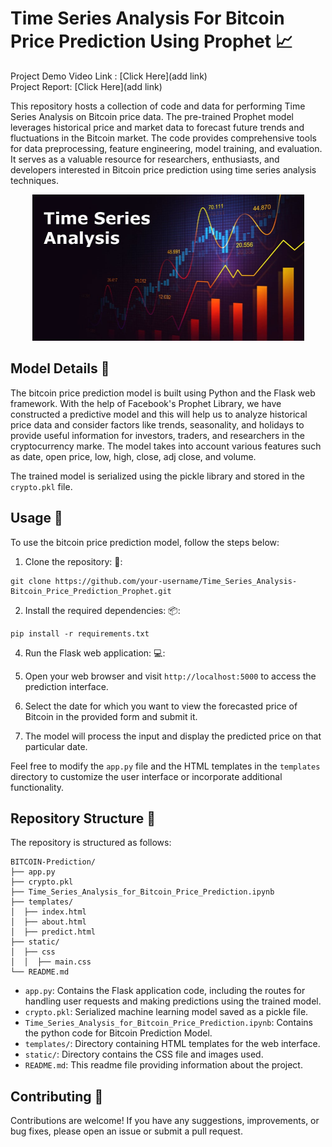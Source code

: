 # Time Series Analysis For Bitcoin Price Prediction Using Prophet 📈

Project Demo Video Link : [Click Here](add link)<br>
Project Report:  [Click Here](add link)

This repository hosts a collection of code and data for performing Time Series Analysis on Bitcoin price data. The pre-trained Prophet model leverages historical price and market data to forecast future trends and fluctuations in the Bitcoin market. The code provides comprehensive tools for data preprocessing, feature engineering, model training, and evaluation. It serves as a valuable resource for researchers, enthusiasts, and developers interested in Bitcoin price prediction using time series analysis techniques.

<p align="center"><img src="header.jpg" height="234px" width="435px"></p>

## Model Details 🔎

The bitcoin price prediction model is built using Python and the Flask web framework. With the help of Facebook's Prophet Library, we have constructed a predictive model and this will help us to analyze historical price data and consider factors like trends, seasonality, and holidays to provide useful information for investors, traders, and researchers in the cryptocurrency marke. The model takes into account various features such as date, open price, low, high, close, adj close, and volume.

The trained model is serialized using the pickle library and stored in the `crypto.pkl` file.

## Usage :rocket:

To use the bitcoin price prediction model, follow the steps below:

1. Clone the repository:  :open_file_folder::
```
git clone https://github.com/your-username/Time_Series_Analysis-Bitcoin_Price_Prediction_Prophet.git
```
2. Install the required dependencies: :package::
```
pip install -r requirements.txt
```
4. Run the Flask web application: :computer::

5. Open your web browser and visit `http://localhost:5000` to access the prediction interface.

6. Select the date for which you want to view the forecasted price of Bitcoin in the provided form and submit it.

7. The model will process the input and display the predicted price on that particular date.

Feel free to modify the `app.py` file and the HTML templates in the `templates` directory to customize the user interface or incorporate additional functionality.

## Repository Structure :file_folder:

The repository is structured as follows:
```
BITCOIN-Prediction/
├── app.py
├── crypto.pkl
├── Time_Series_Analysis_for_Bitcoin_Price_Prediction.ipynb
├── templates/
│  ├── index.html
│  ├── about.html
│  ├── predict.html
├── static/
│  ├── css
│  │  ├── main.css
└── README.md
```

- `app.py`: Contains the Flask application code, including the routes for handling user requests and making predictions using the trained model.
- `crypto.pkl`: Serialized machine learning model saved as a pickle file.
- `Time_Series_Analysis_for_Bitcoin_Price_Prediction.ipynb`: Contains the python code for Bitcoin Prediction Model.
- `templates/`: Directory containing HTML templates for the web interface.
- `static/`: Directory contains the CSS file and images used.
- `README.md`: This readme file providing information about the project.

## Contributing :handshake:

Contributions are welcome! If you have any suggestions, improvements, or bug fixes, please open an issue or submit a pull request.
